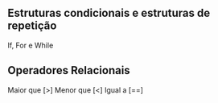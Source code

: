 ## Estruturas condicionais e estruturas de repetição
If, For e While

## Operadores Relacionais

Maior que [>]
Menor que [<]
Igual a [==]

